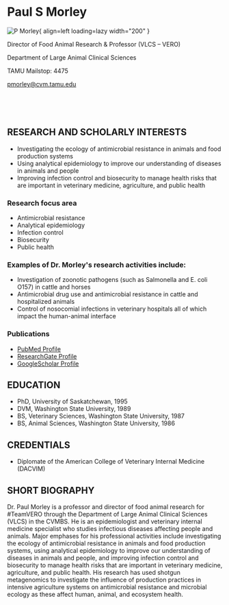 # Paul S Morley

![P Morley](https://apps.cvm.tamu.edu/DirectoryImages/ImagesLarger/pmorley.jpg){ align=left loading=lazy width="200" }

Director of Food Animal Research & Professor (VLCS – VERO)

Department of Large Animal Clinical Sciences

TAMU Mailstop: 4475

pmorley@cvm.tamu.edu 


&nbsp;

&nbsp;


## RESEARCH AND SCHOLARLY INTERESTS
* Investigating the ecology of antimicrobial resistance in animals and food production systems
* Using analytical epidemiology to improve our understanding of diseases in animals and people
* Improving infection control and biosecurity to manage health risks that are important in veterinary medicine, agriculture, and public health

### Research focus area
* Antimicrobial resistance
* Analytical epidemiology
* Infection control
* Biosecurity
* Public health

### Examples of Dr. Morley's research activities include:
* Investigation of zoonotic pathogens (such as Salmonella and E. coli O157) in cattle and horses
* Antimicrobial drug use and antimicrobial resistance in cattle and hospitalized animals
* Control of nosocomial infections in veterinary hospitals all of which impact the human-animal interface

### Publications
* [PubMed Profile](https://www.ncbi.nlm.nih.gov/myncbi/14Ikqzq30Nv5a/bibliography/public/)
* [ResearchGate Profile](https://www.researchgate.net/profile/Paul_Morley2)
* [GoogleScholar Profile](https://scholar.google.com/citations?user=T-yNyx0AAAAJ&hl=en)

## EDUCATION
* PhD, University of Saskatchewan, 1995
* DVM, Washington State University, 1989
* BS, Veterinary Sciences, Washington State University, 1987
* BS, Animal Sciences, Washington State University, 1986

## CREDENTIALS
* Diplomate of the American College of Veterinary Internal Medicine (DACVIM)

## SHORT BIOGRAPHY
Dr. Paul Morley is a professor and director of food animal research for #TeamVERO through the Department of Large Animal Clinical Sciences (VLCS) in the CVMBS. He is an epidemiologist and veterinary internal medicine specialist who studies infectious diseases affecting people and animals. Major emphases for his professional activities include investigating the ecology of antimicrobial resistance in animals and food production systems, using analytical epidemiology to improve our understanding of diseases in animals and people, and improving infection control and biosecurity to manage health risks that are important in veterinary medicine, agriculture, and public health. His research has used shotgun metagenomics to investigate the influence of production practices in intensive agriculture systems on antimicrobial resistance and microbial ecology as these affect human, animal, and ecosystem health.